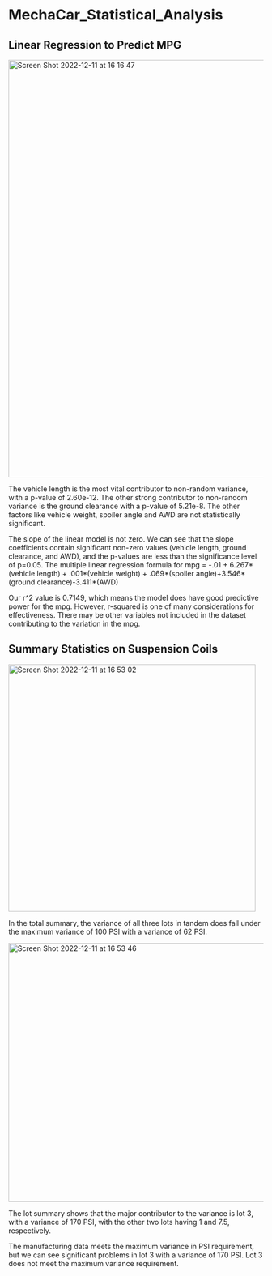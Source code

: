 # MechaCar_Statistical_Analysis

## Linear Regression to Predict MPG

<img width="824" alt="Screen Shot 2022-12-11 at 16 16 47" src="https://user-images.githubusercontent.com/111800568/206929900-ff471c0e-b3d3-4ece-97df-7c1cea3c88db.png">

The vehicle length is the most vital contributor to non-random variance, with a p-value of 2.60e-12. The other strong contributor to non-random variance is the ground clearance with a p-value of 5.21e-8. The other factors like vehicle weight, spoiler angle and AWD are not statistically significant.

The slope of the linear model is not zero. We can see that the slope coefficients contain significant non-zero values (vehicle length, ground clearance, and AWD), and the p-values are less than the significance level of p=0.05. The multiple linear regression formula for mpg = -.01 + 6.267*(vehicle length) + .001*(vehicle weight) + .069*(spoiler angle)+3.546*(ground clearance)-3.411*(AWD)

Our r^2 value is 0.7149, which means the model does have good predictive power for the mpg. However, r-squared is one of many considerations for effectiveness. There may be other variables not included in the dataset contributing to the variation in the mpg.

## Summary Statistics on Suspension Coils

<img width="488" alt="Screen Shot 2022-12-11 at 16 53 02" src="https://user-images.githubusercontent.com/111800568/206931234-8d4f6b22-5381-4433-949e-6476f0d5de2d.png">

In the total summary, the variance of all three lots in tandem does fall under the maximum variance of 100 PSI with a variance of 62 PSI.

<img width="511" alt="Screen Shot 2022-12-11 at 16 53 46" src="https://user-images.githubusercontent.com/111800568/206931252-0df055e2-838e-4f7d-95a5-31d05b420b26.png">

The lot summary shows that the major contributor to the variance is lot 3, with a variance of 170 PSI, with the other two lots having 1 and 7.5, respectively.

The manufacturing data meets the maximum variance in PSI requirement, but we can see significant problems in lot 3 with a variance of 170 PSI. Lot 3 does not meet the maximum variance requirement.


